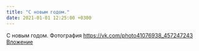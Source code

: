 ```yaml
---
title: "С новым годом."
date: 2021-01-01 12:25:00 +0300
---
```


С новым годом.
Фотография
<a class="vk-attach" href="https://vk.com/photo41076938_457247243">https://vk.com/photo41076938_457247243</a>
<a class="vk-attach" href="https://vk.com/photo41076938_457247243">Вложение</a>
